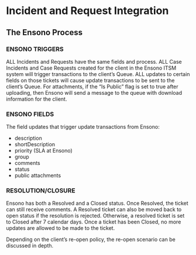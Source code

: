 # Incident and Request Integration

## The Ensono Process

### ENSONO TRIGGERS

ALL Incidents and Requests have the same fields and process. ALL Case Incidents and Case Requests created for the client in the Ensono ITSM system will trigger transactions to the client’s Queue. ALL updates to certain fields on those tickets will cause update transactions to be sent to the client’s Queue. For attachments, if the “Is Public” flag is set to true after uploading, then Ensono will send a message to the queue with download information for the client.

### ENSONO FIELDS

The field updates that trigger update transactions from Ensono:

- description
- shortDescription
- priority (SLA at Ensono)
- group
- comments
- status
- public attachments

### RESOLUTION/CLOSURE

Ensono has both a Resolved and a Closed status. Once Resolved, the ticket can still receive comments. A Resolved ticket can also be moved back to open status if the resolution is rejected. Otherwise, a resolved ticket is set to Closed after 7 calendar days. Once a ticket has been Closed, no more updates are allowed to be made to the ticket.

Depending on the client’s re-open policy, the re-open scenario can be discussed in depth.
